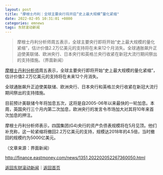 ```yaml
---
layout: post
title: "摩根士丹利：全球主要央行将开启“史上最大规模”量化紧缩"
date: 2022-02-05 10:31:01 +0800
categories: emnews
tags: 东财滚动新闻
---
```

> 摩根士丹利分析师周五表示，全球主要央行即将开始“史上最大规模的量化紧缩”，估计价值2.2万亿美元的支持将在未来12个月消失。全球通胀飙升正迫使美联储、欧洲央行、日本央行和英格兰央行收紧在新冠大流行期间祭出的支持措施。（界面新闻）

<p><span id="stock_106.MS"><a href="http://quote.eastmoney.com/unify/r/106.MS" class="keytip" data-code="106,MS">摩根士丹利</a></span><span id="quote_106.MS"></span><span id="Info.3224"><a href="http://data.eastmoney.com/invest/invest/default.html" class="infokey">分析师</a></span>周五表示，全球主要央行即将开始“史上最大规模的量化紧缩”，估计价值2.2万亿美元的支持将在未来12个月消失。</p><p>全球通胀飙升正迫使美联储、欧洲央行、日本央行和英格兰央行收紧在新冠大流行期间祭出的支持措施。</p><p>目前预计美联储今年将加息五次，这将是自2005-06年以来最快的一轮加息。本周，英国央行三个月内第二次加息，欧洲央行的发言令市场加大对其将10年来首次加息的押注。</p><p><span web="1" href="http://quote.eastmoney.com/unify/r/106.MS" class="em_stock_key_common" data-code="106,MS">摩根士丹利</span>分析师表示，四国集团(G4)央行的资产负债表规模将在5月见顶。他们补充称，这一轮紧缩将撤回2.2万亿美元的支持，规模达2018年的4.5倍，当时撤回的规模约为5000亿美元。</p><p class="em_media">（文章来源：界面新闻）</p>

<http://finance.eastmoney.com/news/1351,202202052267360050.html>

[返回东财滚动新闻](//finews.withounder.com/emnews/)｜[返回首页](//finews.withounder.com/)